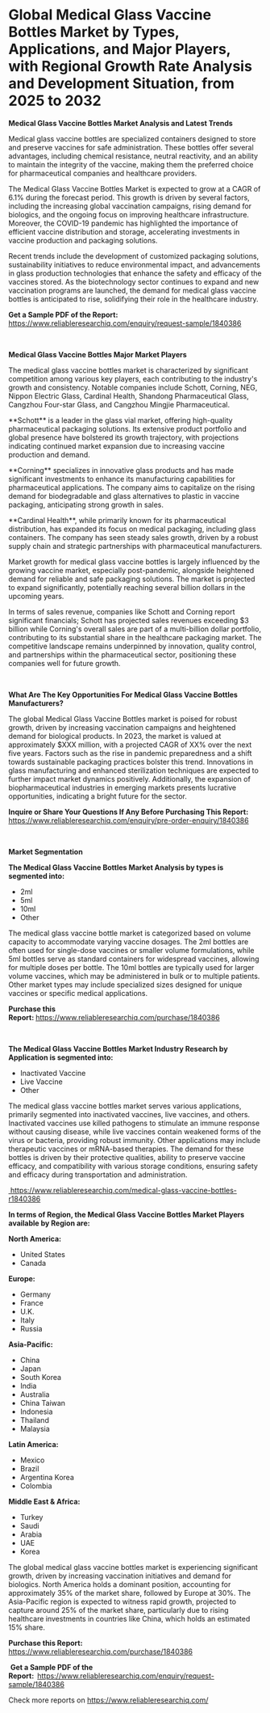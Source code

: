<p><h1>Global Medical Glass Vaccine Bottles Market by Types, Applications, and Major Players, with Regional Growth Rate Analysis and Development Situation, from 2025 to 2032</h1></p><p><strong>Medical Glass Vaccine Bottles Market Analysis and Latest Trends</strong></p>
<p><p>Medical glass vaccine bottles are specialized containers designed to store and preserve vaccines for safe administration. These bottles offer several advantages, including chemical resistance, neutral reactivity, and an ability to maintain the integrity of the vaccine, making them the preferred choice for pharmaceutical companies and healthcare providers. </p><p>The Medical Glass Vaccine Bottles Market is expected to grow at a CAGR of 6.1% during the forecast period. This growth is driven by several factors, including the increasing global vaccination campaigns, rising demand for biologics, and the ongoing focus on improving healthcare infrastructure. Moreover, the COVID-19 pandemic has highlighted the importance of efficient vaccine distribution and storage, accelerating investments in vaccine production and packaging solutions. </p><p>Recent trends include the development of customized packaging solutions, sustainability initiatives to reduce environmental impact, and advancements in glass production technologies that enhance the safety and efficacy of the vaccines stored. As the biotechnology sector continues to expand and new vaccination programs are launched, the demand for medical glass vaccine bottles is anticipated to rise, solidifying their role in the healthcare industry.</p></p>
<p><strong>Get a Sample PDF of the Report:&nbsp;</strong> <a href="https://www.reliableresearchiq.com/enquiry/request-sample/1840386?utm_campaign=2346&utm_medium=2&utm_source=Github&utm_content=ia&utm_term=10022025&utm_id=medical-glass-vaccine-bottles">https://www.reliableresearchiq.com/enquiry/request-sample/1840386</a></p>
<p>&nbsp;</p>
<p><strong>Medical Glass Vaccine Bottles Major Market Players</strong></p>
<p><p>The medical glass vaccine bottles market is characterized by significant competition among various key players, each contributing to the industry's growth and consistency. Notable companies include Schott, Corning, NEG, Nippon Electric Glass, Cardinal Health, Shandong Pharmaceutical Glass, Cangzhou Four-star Glass, and Cangzhou Mingjie Pharmaceutical.</p><p>**Schott** is a leader in the glass vial market, offering high-quality pharmaceutical packaging solutions. Its extensive product portfolio and global presence have bolstered its growth trajectory, with projections indicating continued market expansion due to increasing vaccine production and demand.</p><p>**Corning** specializes in innovative glass products and has made significant investments to enhance its manufacturing capabilities for pharmaceutical applications. The company aims to capitalize on the rising demand for biodegradable and glass alternatives to plastic in vaccine packaging, anticipating strong growth in sales.</p><p>**Cardinal Health**, while primarily known for its pharmaceutical distribution, has expanded its focus on medical packaging, including glass containers. The company has seen steady sales growth, driven by a robust supply chain and strategic partnerships with pharmaceutical manufacturers.</p><p>Market growth for medical glass vaccine bottles is largely influenced by the growing vaccine market, especially post-pandemic, alongside heightened demand for reliable and safe packaging solutions. The market is projected to expand significantly, potentially reaching several billion dollars in the upcoming years.</p><p>In terms of sales revenue, companies like Schott and Corning report significant financials; Schott has projected sales revenues exceeding $3 billion while Corning's overall sales are part of a multi-billion dollar portfolio, contributing to its substantial share in the healthcare packaging market. The competitive landscape remains underpinned by innovation, quality control, and partnerships within the pharmaceutical sector, positioning these companies well for future growth.</p></p>
<p>&nbsp;</p>
<p><strong>What Are The Key Opportunities For Medical Glass Vaccine Bottles Manufacturers?</strong></p>
<p><p>The global Medical Glass Vaccine Bottles market is poised for robust growth, driven by increasing vaccination campaigns and heightened demand for biological products. In 2023, the market is valued at approximately $XXX million, with a projected CAGR of XX% over the next five years. Factors such as the rise in pandemic preparedness and a shift towards sustainable packaging practices bolster this trend. Innovations in glass manufacturing and enhanced sterilization techniques are expected to further impact market dynamics positively. Additionally, the expansion of biopharmaceutical industries in emerging markets presents lucrative opportunities, indicating a bright future for the sector.</p></p>
<p><strong>Inquire or Share Your Questions If Any Before Purchasing This Report:</strong> <a href="https://www.reliableresearchiq.com/enquiry/pre-order-enquiry/1840386?utm_campaign=2346&utm_medium=2&utm_source=Github&utm_content=ia&utm_term=10022025&utm_id=medical-glass-vaccine-bottles">https://www.reliableresearchiq.com/enquiry/pre-order-enquiry/1840386</a></p>
<p>&nbsp;</p>
<p><strong>Market Segmentation</strong></p>
<p><strong>The Medical Glass Vaccine Bottles Market Analysis by types is segmented into:</strong></p>
<p><ul><li>2ml</li><li>5ml</li><li>10ml</li><li>Other</li></ul></p>
<p><p>The medical glass vaccine bottle market is categorized based on volume capacity to accommodate varying vaccine dosages. The 2ml bottles are often used for single-dose vaccines or smaller volume formulations, while 5ml bottles serve as standard containers for widespread vaccines, allowing for multiple doses per bottle. The 10ml bottles are typically used for larger volume vaccines, which may be administered in bulk or to multiple patients. Other market types may include specialized sizes designed for unique vaccines or specific medical applications.</p></p>
<p><strong>Purchase this Report:&nbsp;</strong><a href="https://www.reliableresearchiq.com/purchase/1840386?utm_campaign=2346&utm_medium=2&utm_source=Github&utm_content=ia&utm_term=10022025&utm_id=medical-glass-vaccine-bottles">https://www.reliableresearchiq.com/purchase/1840386</a></p>
<p>&nbsp;</p>
<p><strong>The Medical Glass Vaccine Bottles Market Industry Research by Application is segmented into:</strong></p>
<p><ul><li>Inactivated Vaccine</li><li>Live Vaccine</li><li>Other</li></ul></p>
<p><p>The medical glass vaccine bottles market serves various applications, primarily segmented into inactivated vaccines, live vaccines, and others. Inactivated vaccines use killed pathogens to stimulate an immune response without causing disease, while live vaccines contain weakened forms of the virus or bacteria, providing robust immunity. Other applications may include therapeutic vaccines or mRNA-based therapies. The demand for these bottles is driven by their protective qualities, ability to preserve vaccine efficacy, and compatibility with various storage conditions, ensuring safety and efficacy during transportation and administration.</p></p>
<p><a href="https://www.reliableresearchiq.com/medical-glass-vaccine-bottles-r1840386?utm_campaign=2346&utm_medium=2&utm_source=Github&utm_content=ia&utm_term=10022025&utm_id=medical-glass-vaccine-bottles">&nbsp;https://www.reliableresearchiq.com/medical-glass-vaccine-bottles-r1840386</a></p>
<p><strong>In terms of Region, the Medical Glass Vaccine Bottles Market Players available by Region are:</strong></p>
<p>
    <p> <strong> North America: </strong>
        <ul>
            <li>United States</li>
            <li>Canada</li>
        </ul>
        </p> 
    <p> <strong> Europe: </strong>
        <ul>
            <li>Germany</li>
            <li>France</li>
            <li>U.K.</li>
            <li>Italy</li>
            <li>Russia</li>
        </ul>
        </p> 
    <p> <strong> Asia-Pacific: </strong>
        <ul>
            <li>China</li>
            <li>Japan</li>
            <li>South Korea</li>
            <li>India</li>
            <li>Australia</li>
            <li>China Taiwan</li>
            <li>Indonesia</li>
            <li>Thailand</li>
            <li>Malaysia</li>
        </ul>
        </p> 
    <p> <strong> Latin America: </strong>
        <ul>
            <li>Mexico</li>
            <li>Brazil</li>
            <li>Argentina Korea</li>
            <li>Colombia</li>
        </ul>
        </p> 
    <p> <strong> Middle East & Africa: </strong>
        <ul>
            <li>Turkey</li>
            <li>Saudi</li>
            <li>Arabia</li>
            <li>UAE</li>
            <li>Korea</li>
        </ul>
    </p>
    </p>
<p><p>The global medical glass vaccine bottles market is experiencing significant growth, driven by increasing vaccination initiatives and demand for biologics. North America holds a dominant position, accounting for approximately 35% of the market share, followed by Europe at 30%. The Asia-Pacific region is expected to witness rapid growth, projected to capture around 25% of the market share, particularly due to rising healthcare investments in countries like China, which holds an estimated 15% share.</p></p>
<p><strong>Purchase this Report: </strong><a href="https://www.reliableresearchiq.com/purchase/1840386?utm_campaign=2346&utm_medium=2&utm_source=Github&utm_content=ia&utm_term=10022025&utm_id=medical-glass-vaccine-bottles">https://www.reliableresearchiq.com/purchase/1840386</a></p>
<p>&nbsp;<strong>Get a Sample PDF of the Report:&nbsp;&nbsp;</strong><a href="https://www.reliableresearchiq.com/enquiry/request-sample/1840386?utm_campaign=2346&utm_medium=2&utm_source=Github&utm_content=ia&utm_term=10022025&utm_id=medical-glass-vaccine-bottles">https://www.reliableresearchiq.com/enquiry/request-sample/1840386</a></p>
<p><strong></strong></p>
<p>Check more reports on <a href="https://www.reliableresearchiq.com/?utm_campaign=2346&utm_medium=2&utm_source=Github&utm_content=ia&utm_term=10022025&utm_id=medical-glass-vaccine-bottles">https://www.reliableresearchiq.com/</a></p>